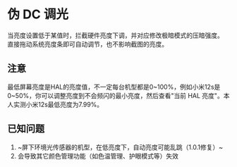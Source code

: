 # 伪 DC 调光
当亮度设置低于某值时，拦截硬件亮度下调，并对应修改极暗模式的压暗强度。  
直接拖动系统亮度条即可自动调节，也不影响截图的亮度。
## 注意
最低屏幕亮度是HAL的亮度值，不一定每台机型都是0\~100%，例如小米12s是0\~50%，你可以调整亮度到不会频闪的最小亮度，然后查看"当前 HAL 亮度"。本人实测小米12s最低亮度为7.99%。
## 已知问题
1. ~屏下环境光传感器的机型，在低亮度下，自动亮度可能乱跳（1.0.1修复）~
2. 会导致其它颜色管理功能（如色温管理、护眼模式等）失效